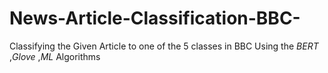 # News-Article-Classification-BBC-
Classifying the Given Article to one of the 5 classes in BBC Using the *BERT* ,*Glove* ,*ML* Algorithms
